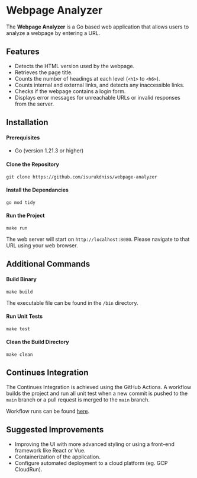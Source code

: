 # Webpage Analyzer

The **Webpage Analyzer** is a Go based web application that allows users to analyze a webpage by entering a URL.

## Features
- Detects the HTML version used by the webpage.
- Retrieves the page title.
- Counts the number of headings at each level (`<h1>` to `<h6>`).
- Counts internal and external links, and detects any inaccessible links.
- Checks if the webpage contains a login form.
- Displays error messages for unreachable URLs or invalid responses from the server.

## Installation

#### Prerequisites
- Go (version 1.21.3 or higher)

#### Clone the Repository
```
git clone https://github.com/isurukdniss/webpage-analyzer
```

#### Install the Dependancies
```
go mod tidy
```

#### Run the Project
```
make run
```

The web server will start on `http://localhost:8080`. Please navigate to that URL using your web browser.

## Additional Commands

#### Build Binary
```
make build
```
The executable file can be found in the `/bin` directory.

#### Run Unit Tests
```
make test
```

#### Clean the Build Directory
```
make clean
```

## Continues Integration
The Continues Integration is achieved using the GitHub Actions. A workflow builds the project and run all unit test when a new commit is pushed to the `main` branch or a pull request is merged to the `main` branch.

Workflow runs can be found [here](https://github.com/isurukdniss/webpage-analyzer/actions). 

## Suggested Improvements
- Improving the UI with more advanced styling or using a front-end framework like React or Vue.
- Containerization of the application.
- Configure automated deployment to a cloud platform (eg. GCP CloudRun).




